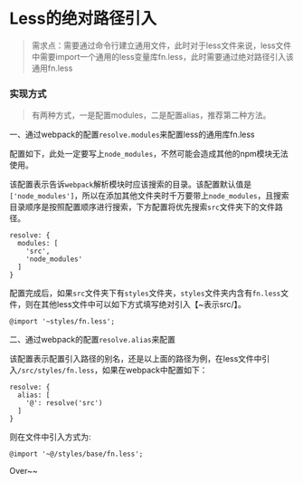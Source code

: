 # Less的绝对路径引入

> 需求点：需要通过命令行建立通用文件，此时对于less文件来说，less文件中需要import一个通用的less变量库fn.less，此时需要通过绝对路径引入该通用fn.less

### 实现方式

> 有两种方式，一是配置modules，二是配置alias，推荐第二种方法。

一、通过webpack的配置`resolve.modules`来配置less的通用库fn.less

配置如下，此处一定要写上`node_modules`，不然可能会造成其他的npm模块无法使用。

该配置表示告诉`webpack`解析模块时应该搜索的目录。该配置默认值是`['node_modules']`，所以在添加其他文件夹时千万要带上`node_modules`，且搜索目录顺序是按照配置顺序进行搜索，下方配置将优先搜索`src`文件夹下的文件路径。

```
resolve: {
  modules: [
    'src',
    'node_modules'
  ]
}
```

配置完成后，如果`src`文件夹下有`styles`文件夹，`styles`文件夹内含有`fn.less`文件，则在其他less文件中可以如下方式填写绝对引入【~表示src/】。

```
@import '~styles/fn.less';
```

二、通过webpack的配置`resolve.alias`来配置

该配置表示配置引入路径的别名，还是以上面的路径为例，在less文件中引入`/src/styles/fn.less`，如果在webpack中配置如下：

```
resolve: {
  alias: [
    '@': resolve('src')
  ]
}
```

则在文件中引入方式为:

```
@import '~@/styles/base/fn.less';
```



Over~~



